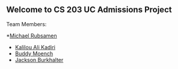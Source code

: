 ## Welcome to CS 203 UC Admissions Project

Team Members:

*[Michael Rubsamen](Michael)
* [Kalilou Ali Kadiri](Kalilou)
* [Buddy Moench](Buddy)
* [Jackson Burkhalter](Jackson)


